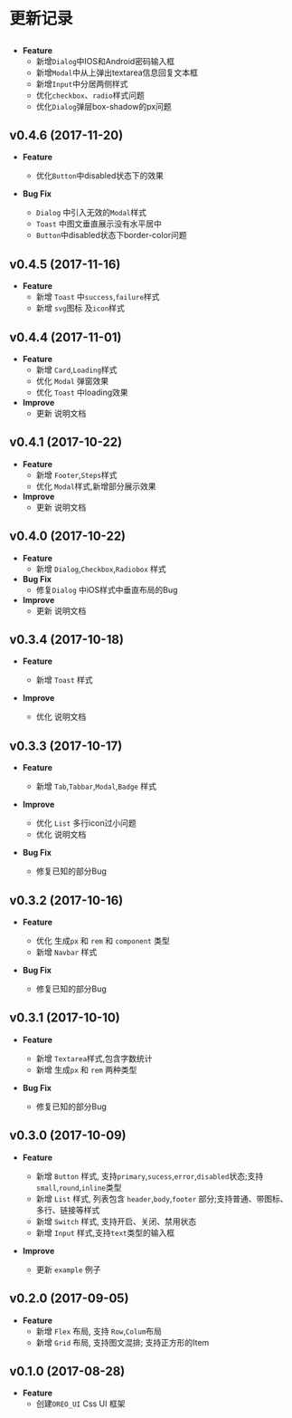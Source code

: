 # 更新记录

## 

-  **Feature**
    - 新增`Dialog`中IOS和Android密码输入框
    - 新增`Modal`中从上弹出textarea信息回复文本框
    - 新增`Input`中分居两侧样式
    - 优化`checkbox`、`radio`样式问题
    - 优化`Dialog`弹层box-shadow的px问题


## v0.4.6 (2017-11-20)

-  **Feature**
    - 优化`Button`中disabled状态下的效果

-  **Bug Fix**
    - `Dialog` 中引入无效的`Modal`样式
    - `Toast` 中图文垂直展示没有水平居中 
    - `Button`中disabled状态下border-color问题
    


## v0.4.5 (2017-11-16)
-  **Feature**
    - 新增 `Toast` 中`success`,`failure`样式
    - 新增 `svg`图标 及`icon`样式

## v0.4.4 (2017-11-01)
-  **Feature**
    - 新增 `Card`,`Loading`样式
    - 优化 `Modal` 弹窗效果
    - 优化 `Toast` 中loading效果 
-  **Improve**
    - 更新 说明文档


## v0.4.1 (2017-10-22)
-  **Feature**
    - 新增 `Footer`,`Steps`样式
    - 优化 `Modal`样式,新增部分展示效果
-  **Improve**
    - 更新 说明文档


## v0.4.0 (2017-10-22)
-  **Feature**
    - 新增 `Dialog`,`Checkbox`,`Radiobox` 样式
-  **Bug Fix**
    - 修复`Dialog` 中iOS样式中垂直布局的Bug    
-  **Improve**
    - 更新 说明文档

## v0.3.4 (2017-10-18)
-  **Feature**
    - 新增 `Toast` 样式

-  **Improve**
    - 优化 说明文档


## v0.3.3 (2017-10-17)
-  **Feature**
    - 新增 `Tab`,`Tabbar`,`Modal`,`Badge` 样式

-  **Improve**
    - 优化 `List` 多行icon过小问题
    - 优化 说明文档

-  **Bug Fix**
    -  修复已知的部分Bug


## v0.3.2 (2017-10-16)
-  **Feature**
    - 优化 生成`px` 和 `rem` 和 `component` 类型
    - 新增 `Navbar` 样式

-  **Bug Fix**
    - 修复已知的部分Bug


## v0.3.1 (2017-10-10)

-  **Feature**
    - 新增 `Textarea`样式,包含字数统计
    - 新增 生成`px` 和 `rem` 两种类型


-  **Bug Fix**
    - 修复已知的部分Bug

## v0.3.0 (2017-10-09)

- **Feature**
    - 新增 `Button` 样式, 支持`primary`,`sucess`,`error`,`disabled`状态;支持`small`,`round`,`inline`类型
    - 新增 `List` 样式, 列表包含 `header`,`body`,`footer` 部分;支持普通、带图标、多行、链接等样式
    - 新增 `Switch` 样式, 支持开启、关闭、禁用状态
    - 新增 `Input` 样式,支持`text`类型的输入框


- **Improve**
    - 更新 `example` 例子

## v0.2.0 (2017-09-05)

- **Feature**
    - 新增 `Flex` 布局, 支持 `Row`,`Colum`布局
    - 新增 `Grid` 布局, 支持图文混排; 支持正方形的Item

## v0.1.0 (2017-08-28)

- **Feature**
    - 创建`OREO_UI` Css UI 框架
